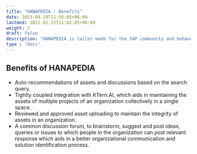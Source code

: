 ```yaml
---
title: "HANAPEDIA - Benefits"
date: 2023-04-19T11:56:05+06:00
lastmod: 2021-01-15T11:02:05+06:00
weight: 2
draft: false
description: "HANAPEDIA is tailor-made for the SAP community and behaves as an organization’s knowledge-based repository to surf for any previously used SAP assets, issue reference, process plan, etc., Eg: Templates, Reports, Plan, Agenda, Reusable code base, etc."
type : "docs"
---
```



## Benefits of HANAPEDIA 
<ul>
   <li>
      Auto-recommendations of assets and discussions based on the search query.
   </li>
   <li>
      Tightly coupled integration with KTern.AI, which aids in maintaining the assets of multiple projects of an organization collectively in a single space.   
   </li>
   <li>
      Reviewed and approved asset uploading to maintain the integrity of assets in an organization.
   </li>
   <li>
      A common discussion forum, to brainstorm, suggest and post ideas, queries or issues to which people in the organization can post relevant response which aids in a better organizational communication and solution identification process.
   </li>
</ul>

